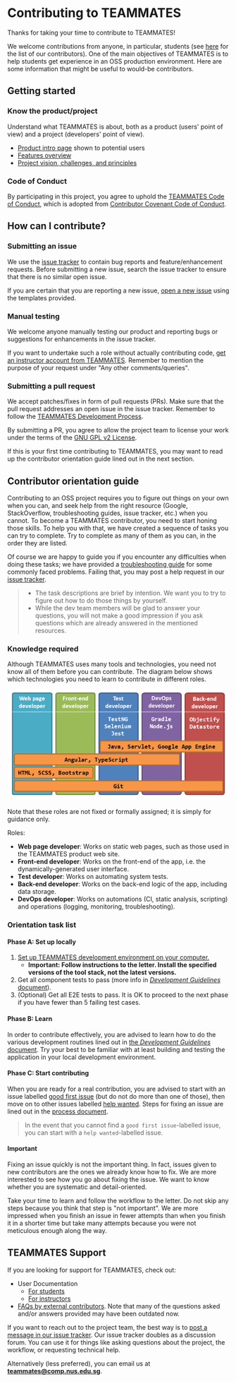 # Contributing to TEAMMATES

Thanks for taking your time to contribute to TEAMMATES!

We welcome contributions from anyone, in particular, students (see [here](https://teammatesv4.appspot.com/web/front/about) for the list of our contributors). One of the main objectives of TEAMMATES is to help students get experience in an OSS production environment. Here are some information that might be useful to would-be contributors.

## Getting started

### Know the product/project

Understand what TEAMMATES is about, both as a product (users' point of view) and a project (developers' point of view).

* [Product intro page](https://teammatesv4.appspot.com) shown to potential users
* [Features overview](https://teammatesv4.appspot.com/web/front/features)
* [Project vision, challenges, and principles](overview.md)

### Code of Conduct

By participating in this project, you agree to uphold the [TEAMMATES Code of Conduct](https://github.com/TEAMMATES/teammates/blob/master/.github/CODE_OF_CONDUCT.md), which is adopted from [Contributor Covenant Code of Conduct](https://www.contributor-covenant.org/).

## How can I contribute?

### Submitting an issue

We use the [issue tracker](https://github.com/TEAMMATES/teammates/issues) to contain bug reports and feature/enhancement requests.
Before submitting a new issue, search the issue tracker to ensure that there is no similar open issue.

If you are certain that you are reporting a new issue, [open a new issue](https://github.com/TEAMMATES/teammates/issues/new) using the templates provided.

### Manual testing

We welcome anyone manually testing our product and reporting bugs or suggestions for enhancements in the issue tracker.

If you want to undertake such a role without actually contributing code, [get an instructor account from TEAMMATES](https://teammatesv4.appspot.com/web/front/request).
Remember to mention the purpose of your request under "Any other comments/queries". 

### Submitting a pull request

We accept patches/fixes in form of pull requests (PRs). Make sure that the pull request addresses an open issue in the issue tracker.
Remember to follow the [TEAMMATES Development Process](process.md).

By submitting a PR, you agree to allow the project team to license your work under the terms of the [GNU GPL v2 License](https://github.com/TEAMMATES/teammates/blob/master/LICENSE).

If this is your first time contributing to TEAMMATES, you may want to read up the contributor orientation guide lined out in the next section.

## Contributor orientation guide

Contributing to an OSS project requires you to figure out things on your own when you can, and seek help from the right resource (Google, StackOverflow, troubleshooting guides, issue tracker, etc.) when you cannot. To become a TEAMMATES contributor, you need to start honing those skills. To help you with that, we have created a sequence of tasks you can try to complete. Try to complete as many of them as you can, in the order they are listed.

Of course we are happy to guide you if you encounter any difficulties when doing these tasks; we have provided a [troubleshooting guide](troubleshooting-guide.md) for some commonly faced problems. Failing that, you may post a help request in our [issue tracker](https://github.com/TEAMMATES/teammates/issues).

> - The task descriptions are brief by intention. We want you to try to figure out how to do those things by yourself.
> - While the dev team members will be glad to answer your questions, you will not make a good impression if you ask questions which are already answered in the mentioned resources.

### Knowledge required

Although TEAMMATES uses many tools and technologies, you need not know all of them before you can contribute. The diagram below shows which technologies you need to learn to contribute in different roles.

![RolesAndTechnologies.png](images/RolesAndTechnologies.png)

Note that these roles are not fixed or formally assigned; it is simply for guidance only.

Roles:

* **Web page developer**: Works on static web pages, such as those used in the TEAMMATES product web site.
* **Front-end developer**: Works on the front-end of the app, i.e. the dynamically-generated user interface.
* **Test developer**: Works on automating system tests.
* **Back-end developer**: Works on the back-end logic of the app, including data storage.
* **DevOps developer**: Works on automations (CI, static analysis, scripting) and operations (logging, monitoring, troubleshooting).

### Orientation task list

#### Phase A: Set up locally

1. [Set up TEAMMATES development environment on your computer.](setting-up.md)
   * **Important: Follow instructions to the letter. Install the specified versions of the tool stack, not the latest versions.**
1. Get all component tests to pass (more info in [_Development Guidelines_ document](development.md)).
1. (Optional) Get all E2E tests to pass.
   It is OK to proceed to the next phase if you have fewer than 5 failing test cases.

#### Phase B: Learn

In order to contribute effectively, you are advised to learn how to do the various development routines lined out in [the _Development Guidelines_ document](development.md).
Try your best to be familiar with at least building and testing the application in your local development environment.

#### Phase C: Start contributing

When you are ready for a real contribution, you are advised to start with an issue labelled [good first issue](https://github.com/TEAMMATES/teammates/issues?q=is:issue+is:open+label:"good+first+issue") (but do not do more than one of those), then move on to other issues labelled [help wanted](https://github.com/TEAMMATES/teammates/issues?q=is:issue+is:open+label:"help+wanted").
Steps for fixing an issue are lined out in the [process document](process.md).

> In the event that you cannot find a `good first issue`-labelled issue, you can start with a `help wanted`-labelled issue.

#### Important

Fixing an issue quickly is not the important thing. In fact, issues given to new contributors are the ones we already know how to fix.
We are more interested to see how you go about fixing the issue. We want to know whether you are systematic and detail-oriented.

Take your time to learn and follow the workflow to the letter. Do not skip any steps because you think that step is "not important". We are more impressed when you finish an issue in fewer attempts than when you finish it in a shorter time but take many attempts because you were not meticulous enough along the way.

## TEAMMATES Support

If you are looking for support for TEAMMATES, check out:

* User Documentation
  * [For students](https://teammatesv4.appspot.com/web/front/help/student)
  * [For instructors](https://teammatesv4.appspot.com/web/front/help/instructor)
* [FAQs by external contributors](https://github.com/TEAMMATES/teammates/issues?utf8=✓&q=is:issue+label:a-DevHelp). Note that many of the questions asked and/or answers provided may have been outdated now.

If you want to reach out to the project team, the best way is to [post a message in our issue tracker](https://github.com/TEAMMATES/teammates/issues/new). Our issue tracker doubles as a discussion forum.
You can use it for things like asking questions about the project, the workflow, or requesting technical help.

Alternatively (less preferred), you can email us at **<span>teammates@comp.nus.edu.sg</span>**.
